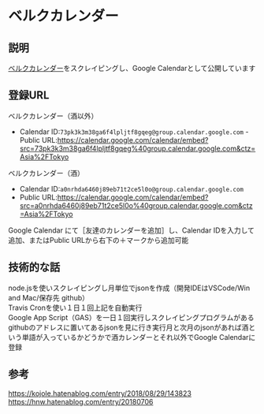 # ベルクカレンダー

## 説明
[ベルクカレンダー](https://www.belc.jp/product/calendar/)をスクレイピングし、Google Calendarとして公開しています

## 登録URL
ベルクカレンダー（酒以外）  
- Calendar ID:`73pk3k3m38ga6f4lpljtf8gqeg@group.calendar.google.com`
-Public URL:https://calendar.google.com/calendar/embed?src=73pk3k3m38ga6f4lpljtf8gqeg%40group.calendar.google.com&ctz=Asia%2FTokyo

ベルクカレンダー（酒）  
- Calendar ID:`a0nrhda6460j89eb71t2ce5l0o@group.calendar.google.com`
- Public URL:https://calendar.google.com/calendar/embed?src=a0nrhda6460j89eb71t2ce5l0o%40group.calendar.google.com&ctz=Asia%2FTokyo

Google Calendar にて［友達のカレンダーを追加］し、Calendar IDを入力して追加、またはPublic URLから右下の＋マークから追加可能

## 技術的な話
node.jsを使いスクレイピングし月単位でjsonを作成（開発IDEはVSCode/Win and Mac/保存先 github）  
Travis Cronを使い１日１回上記を自動実行  
Google App Script（GAS）を一日１回実行しスクレイピングプログラムがあるgithubのアドレスに置いてあるjsonを見に行き実行月と次月のjsonがあれば酒という単語が入っているかどうかで酒カレンダーとそれ以外でGoogle Calendarに登録

## 参考
https://kojole.hatenablog.com/entry/2018/08/29/143823  
https://hnw.hatenablog.com/entry/20180706

